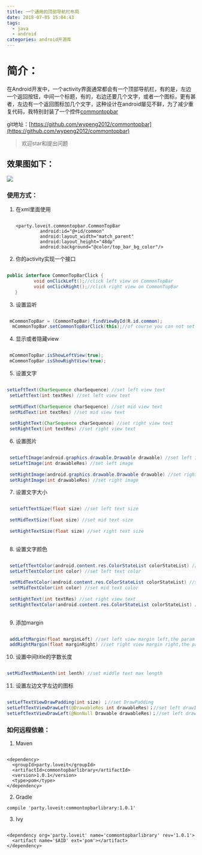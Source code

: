 ```yaml
---
title: 一个通用的顶部导航栏布局
date: 2018-07-05 15:04:43
tags:
  - java
  - android
categories: android开源库
---
```

# 简介： #
在Android开发中，一个activity界面通常都会有一个顶部导航栏，有的是，左边一个返回按钮，中间一个标题，有的，右边还要几个文字，或者一个图标，更有甚者，左边有一个返回图标加几个文字，这种设计在android屡见不鲜，为了减少重复代码，我特别封装了一个控件[commontopbar](https://github.com/wypeng2012/commontopbar)

git地址：[https://github.com/wypeng2012/commontopbar](https://github.com/wypeng2012/commontopbar)

> 欢迎star和提出问题

## 效果图如下： ##
![](/imgs/commontopbar.gif)

### 使用方式： ###
1. 在xml里面使用
   ```base

   <party.loveit.commontopbar.CommonTopBar
            android:id="@+id/common"
            android:layout_width="match_parent"
            android:layout_height="48dp"
            android:background="@color/top_bar_bg_color"/>

   ```
2. 你的activity实现一个接口
  ```java

  public interface CommonTopBarClick {
            void onClickLeft();//click left view on CommonTopBar
            void onClickRight();//click right view on CommonTopBar
     }

  ```
3. 设置监听
  ``` java

   mCommonTopBar = (CommonTopBar) findViewById(R.id.common);
    mCommonTopBar.setCommonTopBarClick(this);//of course you can not set it

  ```
4. 显示或者隐藏view

  ``` java

   mCommonTopBar.isShowLeftView(true);
   mCommonTopBar.isShowRightView(true);

  ```
5. 设置文字
 
  ``` java

  setLeftText(CharSequence charSequence) //set left view text
   setLeftText(int textRes) //set left view text
    
   setMidText(CharSequence charSequence) //set mid view text
   setMidText(int textRes) //set mid view text
    
   setRightText(CharSequence charSequence) //set right view text
   setRightText(int textRes) //set right view text

  ```
6. 设置图片

  ``` java

   setLeftImage(android.graphics.drawable.Drawable drawable) //set left image
   setLeftImage(int drawableRes) //set left image
    
   setRightImage(android.graphics.drawable.Drawable drawable) //set right image
   setRightImage(int drawableRes) //set right image

  ```
7. 设置文字大小

  ``` java

   setLeftTextSize(float size) //set left text size
       
   setMidTextSize(float size) //set mid text size
       
   setRightTextSize(float size) //set right text size
    

  ```
8. 设置文字颜色

  ``` java

   setLeftTextColor(android.content.res.ColorStateList colorStateList) //set left text color
   setLeftTextColor(int color) //set left text color
    
   setMidTextColor(android.content.res.ColorStateList colorStateList) //set mid text color
    setMidTextColor(int color) //set mid text color
    
   setRightText(int textRes) //set right view text
   setRightTextColor(android.content.res.ColorStateList colorStateList) //set right text color
    

  ```
9. 添加margin

  ``` java

   addLeftMargin(float marginLeft) //set left view margin left,the param is dp
   addRightMargin(float marginRight) //set right view margin right,the param is dp

  ```
10. 设置中间title的字数长度

   ``` java

   setMidTextMaxLenth(int lenth) //set middle text max length
 
   ```
11. 设置左边文字左边的图标

  ``` java

  setLefTextViewDrawPadding(int size) ；//set DrawPadding
  setLeftTextViewDrawLeft(@DrawableRes int drawableRes)；//set left drawImg
  setLeftTextViewDrawLeft(@NonNull Drawable drawableRes)；//set left drawImg
 
  ```
### 如何远程依赖： ###
1. Maven

```base

<dependency>
  <groupId>party.loveit</groupId>
  <artifactId>commontopbarlibrary</artifactId>
  <version>1.0.1</version>
  <type>pom</type>
</dependency>

```
2. Gradle

```base
compile 'party.loveit:commontopbarlibrary:1.0.1'

```
3. Ivy

```base

<dependency org='party.loveit' name='commontopbarlibrary' rev='1.0.1'>
  <artifact name='$AID' ext='pom'></artifact>
</dependency>

```